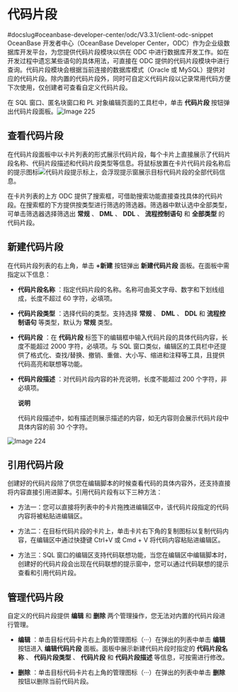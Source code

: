 代码片段 
=========================
#docslug#oceanbase-developer-center/odc/V3.3.1/client-odc-snippet
OceanBase 开发者中心（OceanBase Developer Center，ODC）作为企业级数据库开发平台，为您提供代码片段模块以供在 ODC 中进行数据库开发工作。如在开发过程中遗忘某些语句的具体用法，可直接在 ODC 提供的代码片段模块中进行查询。代码片段模块会根据当前连接的数据库模式（Oracle 或 MySQL）提供对应的代码片段。除内置的代码片段外，同时可自定义代码片段以记录常用代码方便下次使用，仅创建者可查看自定义代码片段。

在 SQL 窗口、匿名块窗口和 PL 对象编辑页面的工具栏中，单击 **代码片段** 按钮弹出代码片段面板。![Image 225](https://help-static-aliyun-doc.aliyuncs.com/assets/img/zh-CN/8764861361/p242639.png)

查看代码片段 
---------------------------

在代码片段面板中以卡片列表的形式展示代码片段，每个卡片上直接展示了代码片段名称、代码片段描述和代码片段类型等信息。将鼠标放置在卡片代码片段名称后的提示图标![代码片段提示标](https://help-static-aliyun-doc.aliyuncs.com/assets/img/zh-CN/8764861361/p325006.png)上，会浮现提示窗展示目标代码片段的全部代码信息。

在卡片列表的上方 ODC 提供了搜索框，可借助搜索功能直接查找具体的代码片段。在搜索框的下方提供按类型进行筛选的筛选器。筛选器中默认选中全部类型，可单击筛选器选择筛选出 **常规** 、 **DML** 、 **DDL** 、 **流程控制语句** 和 **全部类型** 的代码片段。

新建代码片段 
---------------------------

在代码片段列表的右上角，单击 **+新建** 按钮弹出 **新建代码片段** 面板。在面板中需指定以下信息：

* **代码片段名称** ：指定代码片段的名称。名称可由英文字母、数字和下划线组成，长度不超过 60 字符，必填项。

  

* **代码片段类型** ：选择代码的类型。支持选择 **常规** 、 **DML** 、 **DDL** 和 **流程控制语句** 等类型，默认为 **常规** 类型。

  

* **代码片段** ：在 **代码片段** 标签下的编辑框中输入代码片段的具体代码内容，长度不能超过 2000 字符，必填项。与 SQL 窗口类似，编辑区的工具栏中还提供了格式化、查找/替换、撤销、重做、大小写、缩进和注释等工具，且提供代码高亮和联想等功能。

  

* **代码片段描述** ：对代码片段内容的补充说明，长度不能超过 200 个字符，非必填项。

  **说明**

  

  代码片段描述中，如有描述则展示描述的内容，如无内容则会展示代码片段中具体内容的前 30 个字符。
  




![Image 224](https://help-static-aliyun-doc.aliyuncs.com/assets/img/zh-CN/8764861361/p242637.png)

引用代码片段 
---------------------------

创建好的代码片段除了供您在编辑脚本的时候查看代码的具体内容外，还支持直接将内容直接引用进脚本。引用代码片段有以下三种方法：

* 方法一：您可以直接将列表中的卡片拖拽进编辑区中，该代码片段指定的代码内容将被粘贴进编辑区。

  

* 方法二：在目标代码片段的卡片上，单击卡片右下角的复制图标以复制代码内容，在编辑区中通过快捷键 Ctrl+V 或 Cmd + V 将代码内容粘贴进编辑区。

  

* 方法三：SQL 窗口的编辑区支持代码联想功能，当您在编辑区中编辑脚本时，创建好的代码片段会出现在代码联想的提示窗中，您可以通过代码联想的提示查看和引用代码片段。

  




管理代码片段 
---------------------------

自定义的代码片段提供 **编辑** 和 **删除** 两个管理操作，您无法对内置的代码片段进行管理。

* **编辑** ：单击目标代码卡片右上角的管理图标（···）在弹出的列表中单击 **编辑** 按钮进入 **编辑代码片段** 面板。面板中展示新建代码片段时指定的 **代码片段名称** 、 **代码片段类型** 、 **代码片段** 和 **代码片段描述** 等信息，可按需进行修改。

  

* **删除** ：单击目标代码卡片右上角的管理图标（···）在弹出的列表中单击 **删除** 按钮以删除当前代码片段。

  



